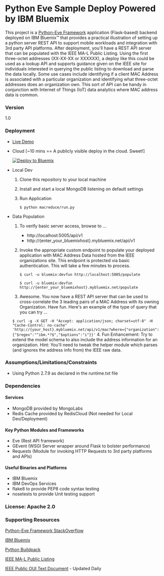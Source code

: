 # Python Eve Sample Deploy Powered by IBM Bluemix

This project is a [Python-Eve Framework](http://python-eve.org/) application (Flask-based) backend deployed on IBM Bluemix&trade; that provides a practical illustration of setting up a python server REST API to support mobile workloads and integration with 3rd party API platforms.  After deployment, you'll have a REST API server that can be populated with the IEEE MA-L Public Listing.  Using the first three-octet addresses (XX-XX-XX or XXXXXX), a deploy like this could be used as a lookup API and supports guidance given on the IEEE site for individuals interested in querying the public listing to download and parse the data locally.  Some use cases include identifying if a client MAC Address is associated with a particular organization and identifying what three-octet addresses does an organization own.  This sort of API can be handy in conjunction with Internet of Things (IoT) data analytics where MAC address data is common. 

### Version
1.0

### Deployment
- [Live Demo](http://macreduce.mybluemix.net/api/v1/mac)
- Cloud [~10 mins == A publicly visible deploy in the cloud.  Sweet!]

  [![Deploy to Bluemix](https://bluemix.net/deploy/button.png)](https://bluemix.net/deploy?repository=https://github.com/onthebeachh/bluemix-python-eve-sample.git)

- Local Dev
  1. Clone this repository to your local machine
  2. Install and start a local MongoDB listening on default settings
  3. Run Application
  
     `$ python macreduce/run.py`

- Data Population
  1. To verify basic server access, browse to ...
     * http://localhost:5005/api/v1
     * http://{enter_your_bluemixhost}.mybluemix.net/api/v1
  2. Invoke the appropriate custom endpoint to populate your deployed application with MAC Address Data hosted from the IEEE organizations site. This endpoint is protected via basic authentication.  This will take a few minutes to process.
  
     `$ curl -u bluemix:devfun http://localhost:5005/populate`

     `$ curl -u bluemix:devfun http://{enter_your_bluemixhost}.mybluemix.net/populate`
     
  3. Awesome.  You now have a REST API server that can be used to cross-correlate the 3 leading pairs of a MAC Address with its owning Organization.  Have fun.  Here's an example of the type of query that you can try ...

    ```$ curl -g -X GET -H "Accept: application/json; charset=utf-8" -H "Cache-Control: no-cache" 'http://{your_host}.mybluemix.net/api/v1/mac?where={"organization":{"$regex":"^ibm.*?$","$options":"i"}}'```
  4. Fun Enhancement:  Try to extend the model schema to also include the address information for an organization.  Hint: You'll need to tweak the helper module which parses (and ignores the address info from) the IEEE raw data.

### Assumptions/Limitations/Constraints
- Using Python 2.7.9 as declared in the runtime.txt file

### Dependencies
#### Services
- MongoDB provided by MongoLabs
- Redis Cache provided by RedisCloud (Not needed for Local Dev/Deployment)

#### Key Python Modules and Frameworks
- Eve (Rest API framework)
- GEvent (WSGI Server wrapper around Flask to bolster performance)
- Requests (Module for invoking HTTP Requests to 3rd party platforms and APIs)

#### Useful Binaries and Platforms
- IBM Bluemix
- IBM DevOps Services
- flake8 to provide PEP8 code syntax testing
- nosetests to provide Unit testing support

### License: Apache 2.0

### Supporting Resources
[Python-Eve Framework StackOverflow](http://stackoverflow.com/questions/tagged/eve)

[IBM Bluemix](https://www.bluemix.net)

[Python Buildpack](https://github.com/cloudfoundry/python-buildpack)

[IEEE MA-L Public Listing](http://standards.ieee.org/develop/regauth/oui/public.html)

[IEEE Public OUI Text Document](http://standards-oui.ieee.org/oui.txt) - Updated Daily
